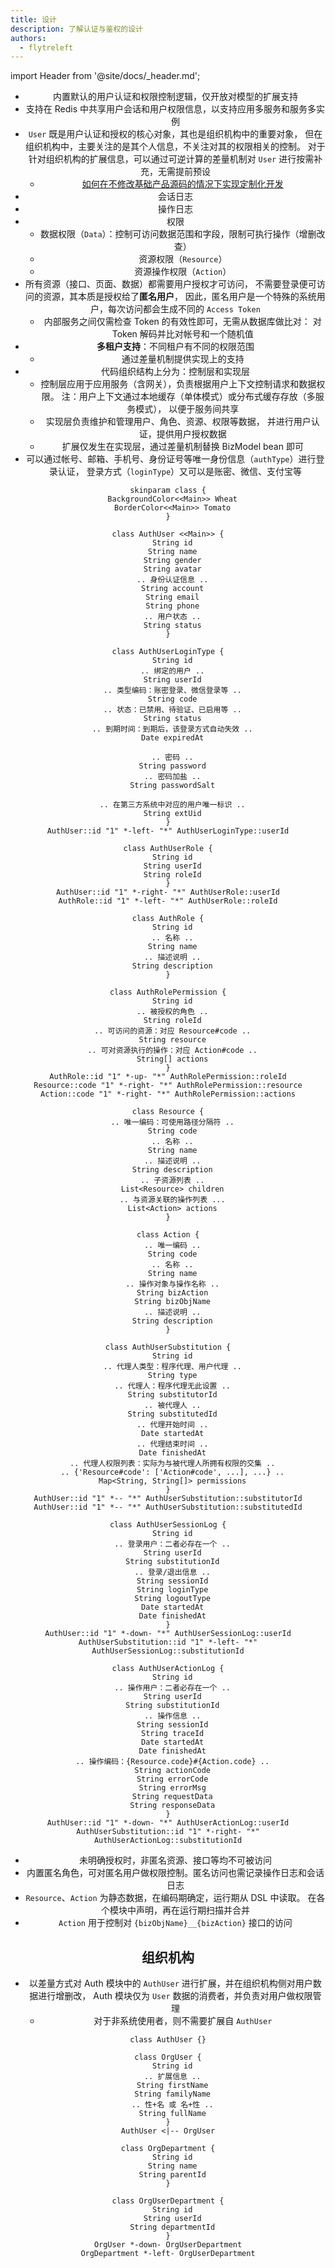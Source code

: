 ```yaml
---
title: 设计
description: 了解认证与鉴权的设计
authors:
  - flytreleft
---
```


import Header from '@site/docs/\_header.md';

<Header />


- 内置默认的用户认证和权限控制逻辑，仅开放对模型的扩展支持
- 支持在 Redis 中共享用户会话和用户权限信息，以支持应用多服务和服务多实例
- `User` 既是用户认证和授权的核心对象，其也是组织机构中的重要对象，
  但在组织机构中，主要关注的是其个人信息，不关注对其的权限相关的控制。
  对于针对组织机构的扩展信息，可以通过可逆计算的差量机制对 `User`
  进行按需补充，无需提前预设
  - [如何在不修改基础产品源码的情况下实现定制化开发](https://zhuanlan.zhihu.com/p/628770810)
- 会话日志
- 操作日志
- 权限
  - 数据权限（`Data`）：控制可访问数据范围和字段，限制可执行操作（增删改查）
  - 资源权限（`Resource`）
  - 资源操作权限（`Action`）
- 所有资源（接口、页面、数据）都需要用户授权才可访问，
  不需要登录便可访问的资源，其本质是授权给了**匿名用户**，
  因此，匿名用户是一个特殊的系统用户，每次访问都会生成不同的
  `Access Token`
  - 内部服务之间仅需检查 Token 的有效性即可，无需从数据库做比对：
    对 Token 解码并比对帐号和一个随机值
- **多租户支持**：不同租户有不同的权限范围
  - 通过差量机制提供实现上的支持
- 代码组织结构上分为：控制层和实现层
  - 控制层应用于应用服务（含网关），负责根据用户上下文控制请求和数据权限。
    注：用户上下文通过本地缓存（单体模式）或分布式缓存存放（多服务模式），
    以便于服务间共享
  - 实现层负责维护和管理用户、角色、资源、权限等数据，
    并进行用户认证，提供用户授权数据
  - 扩展仅发生在实现层，通过差量机制替换 BizModel bean 即可
- 可以通过帐号、邮箱、手机号、身份证号等唯一身份信息（`authType`）进行登录认证，
  登录方式（`loginType`）又可以是账密、微信、支付宝等

```plantuml
skinparam class {
  BackgroundColor<<Main>> Wheat
  BorderColor<<Main>> Tomato
}

class AuthUser <<Main>> {
  String id
  String name
  String gender
  String avatar
  .. 身份认证信息 ..
  String account
  String email
  String phone
  .. 用户状态 ..
  String status
}

class AuthUserLoginType {
  String id
  .. 绑定的用户 ..
  String userId
  .. 类型编码：账密登录、微信登录等 ..
  String code
  .. 状态：已禁用、待验证、已启用等 ..
  String status
  .. 到期时间：到期后，该登录方式自动失效 ..
  Date expiredAt

  .. 密码 ..
  String password
  .. 密码加盐 ..
  String passwordSalt

  .. 在第三方系统中对应的用户唯一标识 ..
  String extUid
}
AuthUser::id "1" *-left- "*" AuthUserLoginType::userId

class AuthUserRole {
  String id
  String userId
  String roleId
}
AuthUser::id "1" *-right- "*" AuthUserRole::userId
AuthRole::id "1" *-left- "*" AuthUserRole::roleId

class AuthRole {
  String id
  .. 名称 ..
  String name
  .. 描述说明 ..
  String description
}

class AuthRolePermission {
  String id
  .. 被授权的角色 ..
  String roleId
  .. 可访问的资源：对应 Resource#code ..
  String resource
  .. 可对资源执行的操作：对应 Action#code ..
  String[] actions
}
AuthRole::id "1" *-up- "*" AuthRolePermission::roleId
Resource::code "1" *-right- "*" AuthRolePermission::resource
Action::code "1" *-right- "*" AuthRolePermission::actions

class Resource {
  .. 唯一编码：可使用路径分隔符 ..
  String code
  .. 名称 ..
  String name
  .. 描述说明 ..
  String description
  .. 子资源列表 ..
  List<Resource> children
  .. 与资源关联的操作列表 ...
  List<Action> actions
}

class Action {
  .. 唯一编码 ..
  String code
  .. 名称 ..
  String name
  .. 操作对象与操作名称 ..
  String bizAction
  String bizObjName
  .. 描述说明 ..
  String description
}

class AuthUserSubstitution {
  String id
  .. 代理人类型：程序代理、用户代理 ..
  String type
  .. 代理人：程序代理无此设置 ..
  String substitutorId
  .. 被代理人 ..
  String substitutedId
  .. 代理开始时间 ..
  Date startedAt
  .. 代理结束时间 ..
  Date finishedAt
  .. 代理人权限列表：实际为与被代理人所拥有权限的交集 ..
  .. {'Resource#code': ['Action#code', ...], ...} ..
  Map<String, String[]> permissions
}
AuthUser::id "1" *-- "*" AuthUserSubstitution::substitutorId
AuthUser::id "1" *-- "*" AuthUserSubstitution::substitutedId

class AuthUserSessionLog {
  String id
  .. 登录用户：二者必存在一个 ..
  String userId
  String substitutionId
  .. 登录/退出信息 ..
  String sessionId
  String loginType
  String logoutType
  Date startedAt
  Date finishedAt
}
AuthUser::id "1" *-down- "*" AuthUserSessionLog::userId
AuthUserSubstitution::id "1" *-left- "*" AuthUserSessionLog::substitutionId

class AuthUserActionLog {
  String id
  .. 操作用户：二者必存在一个 ..
  String userId
  String substitutionId
  .. 操作信息 ..
  String sessionId
  String traceId
  Date startedAt
  Date finishedAt
  .. 操作编码：{Resource.code}#{Action.code} ..
  String actionCode
  String errorCode
  String errorMsg
  String requestData
  String responseData
}
AuthUser::id "1" *-down- "*" AuthUserActionLog::userId
AuthUserSubstitution::id "1" *-right- "*" AuthUserActionLog::substitutionId
```

- 未明确授权时，非匿名资源、接口等均不可被访问
- 内置匿名角色，可对匿名用户做权限控制。匿名访问也需记录操作日志和会话日志
- `Resource`、`Action` 为静态数据，在编码期确定，运行期从 DSL 中读取。
  在各个模块中声明，再在运行期扫描并合并
- `Action` 用于控制对 `{bizObjName}__{bizAction}` 接口的访问

## 组织机构

- 以差量方式对 Auth 模块中的 `AuthUser` 进行扩展，并在组织机构侧对用户数据进行增删改，
  Auth 模块仅为 `User` 数据的消费者，并负责对用户做权限管理
  - 对于非系统使用者，则不需要扩展自 `AuthUser`

```plantuml
class AuthUser {}

class OrgUser {
  String id
  .. 扩展信息 ..
  String firstName
  String familyName
  .. 性+名 或 名+性 ..
  String fullName
}
AuthUser <|-- OrgUser

class OrgDepartment {
  String id
  String name
  String parentId
}

class OrgUserDepartment {
  String id
  String userId
  String departmentId
}
OrgUser *-down- OrgUserDepartment
OrgDepartment *-left- OrgUserDepartment
```
